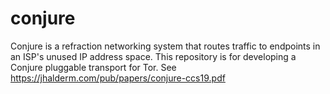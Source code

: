# conjure

Conjure is a refraction networking system that routes traffic to endpoints in an ISP's unused IP address space. This repository is for developing a Conjure pluggable transport for Tor. See https://jhalderm.com/pub/papers/conjure-ccs19.pdf